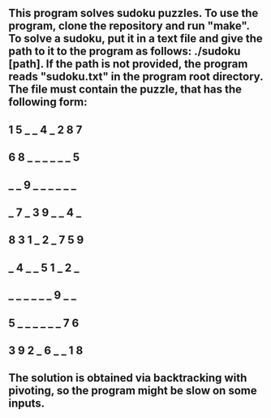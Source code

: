 ## This program solves sudoku puzzles. To use the program, clone the repository and run "make". To solve a sudoku, put it in a text file and give the path to it to the program as follows: ./sudoku [path]. If the path is not provided, the program reads "sudoku.txt" in the program root directory. The file must contain the puzzle, that has the following form:
## 1 5 _ _ 4 _ 2 8 7
## 6 8 _ _ _ _ _ _ 5
## _ _ 9 _ _ _ _ _ _
## _ 7 _ 3 9 _ _ 4 _
## 8 3 1 _ 2 _ 7 5 9
## _ 4 _ _ 5 1 _ 2 _
## _ _ _ _ _ _ 9 _ _
## 5 _ _ _ _ _ _ 7 6
## 3 9 2 _ 6 _ _ 1 8
## The solution is obtained via backtracking with pivoting, so the program might be slow on some inputs.

